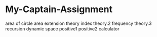 # My-Captain-Assignment
area of circle
area
extension
theory
index
theory.2
frequency
theory.3
recursion
dynamic
space
positive1
positive2
calculator
